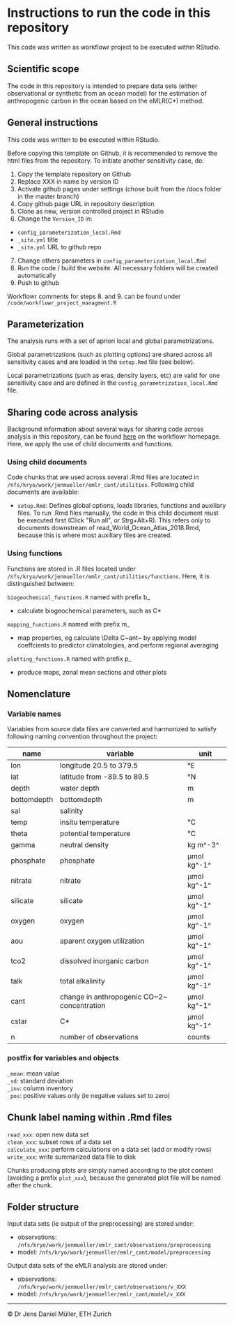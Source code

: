 # Instructions to run the code in this repository

This code was written as workflowr project to be executed within RStudio.

## Scientific scope

The code in this repository is intended to prepare data sets (either observational or synthetic from an ocean model) for the estimation of anthropogenic carbon in the ocean based on the eMLR(C*) method.

## General instructions

This code was written to be executed within RStudio.

Before copying this template on Github, it is recommended to remove the html files from the repository. 
To initiate another sensitivity case, do:

1. Copy the template repository on Github
2. Replace XXX in name by version ID
3. Activate github pages under settings (chose built from the /docs folder in the master branch)
4. Copy github page URL in repository description
5. Clone as new, version controlled project in RStudio
6. Change the `Version_ID` in:  
  - `config_parameterization_local.Rmd`  
  - `_site.yml` title  
  - `_site.yml` URL to github repo  
7. Change others parameters in `config_parameterization_local.Rmd`
8. Run the code / build the website. All necessary folders will be created automatically
9. Push to github

Workflowr comments for steps 8. and 9. can be found under `/code/workflowr_project_managment.R`


## Parameterization

The analysis runs with a set of apriori local and global parametrizations.

Global parametrizations (such as plotting options) are shared across all sensitivity cases and are loaded in the `setup.Rmd` file (see below).

Local parametrizations (such as eras, density layers, etc) are valid for one sensitivity case and are defined in the `config_parametrization_local.Rmd` file.


## Sharing code across analysis

Background information about several ways for sharing code across analysis in this repository, can be found [here](https://jdblischak.github.io/workflowr/articles/wflow-07-common-code.html) on the workflowr homepage. Here, we apply the use of child documents and functions.

### Using child documents

Code chunks that are used across several .Rmd files are located in `/nfs/kryo/work/jenmueller/emlr_cant/utilities`. Following child documents are available:

- `setup.Rmd`: Defines global options, loads libraries, functions and auxillary files. To run .Rmd files manually, the code in this child document must be executed first (Click "Run all", or Strg+Alt+R). This refers only to documents downstream of read_World_Ocean_Atlas_2018.Rmd, because this is where most auxillary files are created.

### Using functions

Functions are stored in .R files located under `/nfs/kryo/work/jenmueller/emlr_cant/utilities/functions`. Here, it is distinguished between:

`biogeochemical_functions.R` named with prefix b_  

- calculate biogeochemical parameters, such as C*

`mapping_functions.R` named with prefix m_  

- map properties, eg calculate \Delta C~ant~ by applying model coeffcients to predictor climatologies, and perform regional averaging

`plotting_functions.R` named with prefix p_  

- produce maps, zonal mean sections and other plots



## Nomenclature

### Variable names

Variables from source data files are converted and harmonized to satisfy following naming convention throughout the project:

| name | variable | unit |
|---|---|---|
| lon | longitude 20.5 to 379.5 | &deg;E |
| lat | latitude from -89.5 to 89.5 | &deg;N |
| depth | water depth | m |
| bottomdepth | bottomdepth | m |
| sal | salinity | |
| temp | insitu temperature | &deg;C |
| theta | potential temperature | &deg;C |
| gamma | neutral density | kg m^-3^ |
| phosphate | phosphate | &mu;mol kg^-1^ |
| nitrate | nitrate | &mu;mol kg^-1^ |
| silicate | silicate | &mu;mol kg^-1^ |
| oxygen | oxygen | &mu;mol kg^-1^ |
| aou | aparent oxygen utilization | &mu;mol kg^-1^ |
| tco2 | dissolved inorganic carbon | &mu;mol kg^-1^ |
| talk | total alkalinity | &mu;mol kg^-1^ |
| cant | change in anthropogenic CO~2~ concentration | &mu;mol kg^-1^ |
| cstar | C* | &mu;mol kg^-1^ |
| n | number of observations | counts |

### postfix for variables and objects

`_mean`: mean value  
`_sd`: standard deviation  
`_inv`: column inventory  
`_pos`: positive values only (ie negative values set to zero)


## Chunk label naming within .Rmd files

`read_xxx`: open new data set  
`clean_xxx`: subset rows of a data set  
`calculate_xxx`: perform calculations on a data set (add or modify rows)  
`write_xxx`: write summarized data file to disk  

Chunks producing plots are simply named according to the plot content (avoiding a prefix `plot_xxx`), because the generated plot file will be named after the chunk.

## Folder structure

Input data sets (ie output of the preprocessing) are stored under:

- observations: `/nfs/kryo/work/jenmueller/emlr_cant/observations/preprocessing`
- model: `/nfs/kryo/work/jenmueller/emlr_cant/model/preprocessing`

Output data sets of the eMLR analysis are stored under:

- observations: `/nfs/kryo/work/jenmueller/emlr_cant/observations/v_XXX`
- model: `/nfs/kryo/work/jenmueller/emlr_cant/model/v_XXX`

***
&copy; Dr Jens Daniel Müller, ETH Zurich
